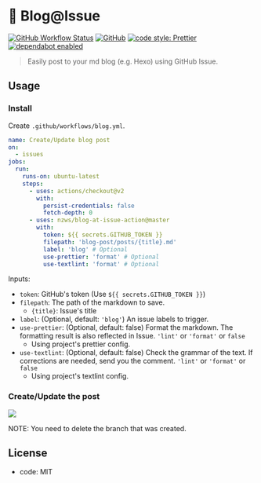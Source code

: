 # 📗 Blog@Issue

[![GitHub Workflow Status](https://img.shields.io/github/workflow/status/nzws/blog-at-issue-action/Node%20CI?style=for-the-badge)](https://github.com/nzws/blog-at-issue-action/actions)
[![GitHub](https://img.shields.io/github/license/nzws/blog-at-issue-action?style=for-the-badge)](#license)
[![code style: Prettier](https://img.shields.io/badge/code_style-prettier-ff69b4.svg?style=for-the-badge&logo=prettier)](https://prettier.io/)
[![dependabot enabled](https://img.shields.io/badge/dependabot-enabled-0366D6.svg?style=for-the-badge&logo=dependabot)](https://github.com/nzws/blog-at-issue-action/pulls?utf8=%E2%9C%93&q=is%3Apr+label%3Adependencies+)

> Easily post to your md blog (e.g. Hexo) using GitHub Issue.

## Usage

### Install

Create `.github/workflows/blog.yml`.

```yaml
name: Create/Update blog post
on:
  - issues
jobs:
  run:
    runs-on: ubuntu-latest
    steps:
      - uses: actions/checkout@v2
        with:
          persist-credentials: false
          fetch-depth: 0
      - uses: nzws/blog-at-issue-action@master
        with:
          token: ${{ secrets.GITHUB_TOKEN }}
          filepath: 'blog-post/posts/{title}.md'
          label: 'blog' # Optional
          use-prettier: 'format' # Optional
          use-textlint: 'format' # Optional
```

Inputs:

- `token`: GitHub's token (Use `${{ secrets.GITHUB_TOKEN }}`)
- `filepath`: The path of the markdown to save.
  - `{title}`: Issue's title
- `label`: (Optional, default: `'blog'`) An issue labels to trigger.
- `use-prettier`: (Optional, default: false) Format the markdown. The formatting result is also reflected in Issue. `'lint'` or `'format'` or `false`
  - Using project's prettier config.
- `use-textlint`: (Optional, default: false) Check the grammar of the text. If corrections are needed, send you the comment. `'lint'` or `'format'` or `false`
  - Using project's textlint config.

### Create/Update the post

![](https://user-images.githubusercontent.com/14953122/86038914-a4b11080-ba7c-11ea-8eb2-0977c47e0787.gif)

NOTE: You need to delete the branch that was created.

## License

- code: MIT
